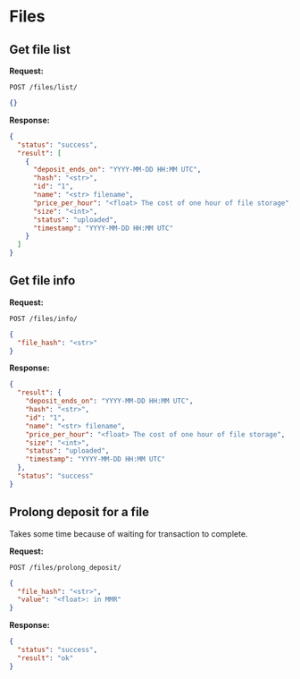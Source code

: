 # Files

## Get file list
**Request:**

`POST /files/list/`
```json
{}
```
**Response:**
```json
{
  "status": "success",
  "result": [
    {
      "deposit_ends_on": "YYYY-MM-DD HH:MM UTC",
      "hash": "<str>",
      "id": "1",
      "name": "<str> filename",
      "price_per_hour": "<float> The cost of one hour of file storage",
      "size": "<int>",
      "status": "uploaded",
      "timestamp": "YYYY-MM-DD HH:MM UTC"
    }
  ]
}
```

## Get file info
**Request:**

`POST /files/info/`
```json
{
  "file_hash": "<str>"
}
```
**Response:**
```json
{
  "result": {
    "deposit_ends_on": "YYYY-MM-DD HH:MM UTC",
    "hash": "<str>",
    "id": "1",
    "name": "<str> filename",
    "price_per_hour": "<float> The cost of one hour of file storage",
    "size": "<int>",
    "status": "uploaded",
    "timestamp": "YYYY-MM-DD HH:MM UTC"
  },
  "status": "success"
}

```

## Prolong deposit for a file
Takes some time because of waiting for transaction to complete.

**Request:**

`POST /files/prolong_deposit/`
```json
{
  "file_hash": "<str>", 
  "value": "<float>: in MMR"
}
```
**Response:**
```json
{
  "status": "success",
  "result": "ok"
}
```
